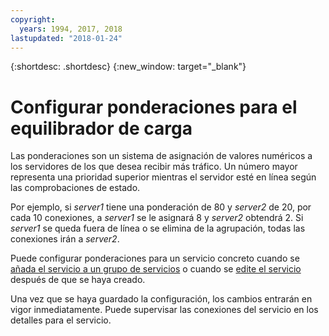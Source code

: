 ```yaml
---
copyright:
  years: 1994, 2017, 2018
lastupdated: "2018-01-24"
---
```


{:shortdesc: .shortdesc}
{:new_window: target="_blank"}

# Configurar ponderaciones para el equilibrador de carga

Las ponderaciones son un sistema de asignación de valores numéricos a los servidores de los que desea recibir más tráfico. Un número mayor representa una prioridad superior mientras el servidor esté en línea según las comprobaciones de estado.  

Por ejemplo, si _server1_ tiene una ponderación de 80 y _server2_ de 20, por cada 10 conexiones, a _server1_ se le asignará 8 y _server2_ obtendrá 2. Si _server1_ se queda fuera de línea o se elimina de la agrupación, todas las conexiones irán a _server2_.

Puede configurar ponderaciones para un servicio concreto cuando se [añada el servicio a un grupo de servicios](add-service-service-group.html) o cuando se [edite el servicio](edit-service-load-balancer.html) después de que se haya creado.

Una vez que se haya guardado la configuración, los cambios entrarán en vigor inmediatamente. Puede supervisar las conexiones del servicio en los detalles para el servicio.

